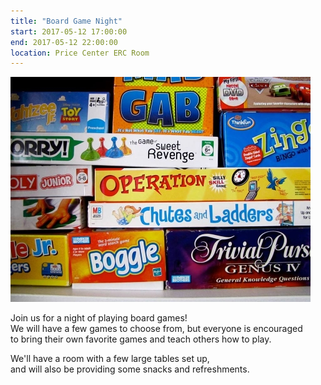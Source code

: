 ```yaml
---
title: "Board Game Night"
start: 2017-05-12 17:00:00
end: 2017-05-12 22:00:00
location: Price Center ERC Room
---
```

![](/static/sp17/board-games.jpg)

Join us for a night of playing board games!  
We will have a few games to choose from, but everyone is encouraged  
to bring their own favorite games and teach others how to play.  

We'll have a room with a few large tables set up,  
and will also be providing some snacks and refreshments.
